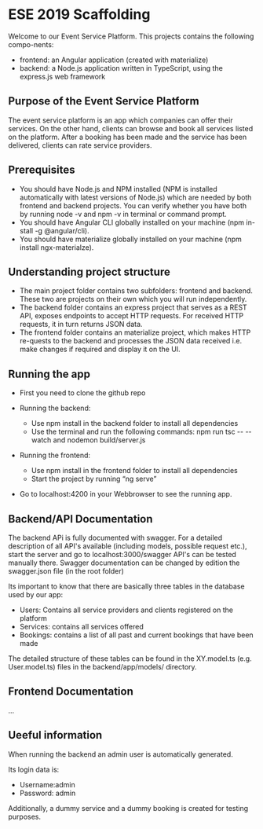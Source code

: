 # ESE 2019 Scaffolding
Welcome to our Event Service Platform. This projects contains the following compo-nents:
- frontend: an Angular application (created with materialize)
- backend: a Node.js application written in TypeScript, using the express.js web framework

## Purpose of the Event Service Platform
The event service platform is an app which companies can offer their services. On the other hand, clients can browse and book all services listed on the platform. After a booking has been made and the service has been delivered, clients can rate service providers.

## Prerequisites
- You should have Node.js and NPM installed (NPM is installed automatically with latest versions of Node.js) which are needed by both frontend and backend projects. You can verify whether you have both by running node -v and npm -v in terminal or command prompt.
- You should have Angular CLI globally installed on your machine (npm in-stall -g @angular/cli).
- You should have materialize globally installed on your machine (npm install ngx-materialze).


## Understanding project structure
- The main project folder contains two subfolders: frontend and backend. These two are projects on their own which you will run independently.
- The backend folder contains an express project that serves as a REST API, exposes endpoints to accept HTTP requests. For received HTTP requests, it in turn returns JSON data.
- The frontend folder contains an materialize project, which makes HTTP re-quests to the backend and processes the JSON data received i.e. make changes if required and display it on the UI.

## Running the app
- First you need to clone the github repo

- Running the backend:

   - Use npm install in the backend folder to install all dependencies
    - Use the terminal and run the following commands: npm run tsc -- --watch and nodemon build/server.js 
- Running the frontend: 
    - Use npm install in the frontend folder to install all dependencies
    - Start the project by running “ng serve”
- Go to localhost:4200 in your Webbrowser to see the running app.

## Backend/API Documentation
The backend APi is fully documented with swagger. For a detailed description of all API's available (including models, possible request etc.), start the server and go to localhost:3000/swagger API's can be tested manually there.
Swagger documentation can be changed by edition the swagger.json file (in the root folder) 

Its important to know that there are basically three tables in the database used by our app:
- Users: Contains all service providers and clients registered on the platform
- Services: contains all services offered
- Bookings: contains a list of all past and current bookings that have been made

The detailed structure of these tables can be found in the XY.model.ts (e.g. User.model.ts) files in the backend/app/models/ directory.



## Frontend Documentation
...

## Ueeful information
When running the backend an admin user is automatically generated. 

Its login data is: 
- Username:admin 
- Password: admin

Additionally, a dummy service and a dummy booking is created for testing purposes.
